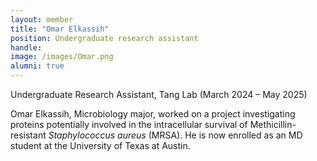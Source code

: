 ```yaml
---
layout: member
title: "Omar Elkassih"
position: Undergraduate research assistant
handle: 
image: /images/Omar.png
alumni: true
---
```



Undergraduate Research Assistant, Tang Lab (March 2024 – May 2025) 

Omar Elkassih, Microbiology major, worked on a project investigating proteins potentially involved in the intracellular survival of Methicillin-resistant <i>Staphylococcus aureus</i> (MRSA). He is now enrolled as an MD student at the University of Texas at Austin.
